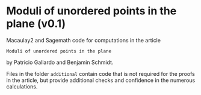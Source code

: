 # Moduli of unordered points in the plane (v0.1)

Macaulay2 and Sagemath code for computations in the article

`Moduli of unordered points in the plane`

by Patricio Gallardo and Benjamin Schmidt.

Files in the folder `additional` contain code that is not required for the
proofs in the article, but provide additional checks and confidence in the
numerous calculations.